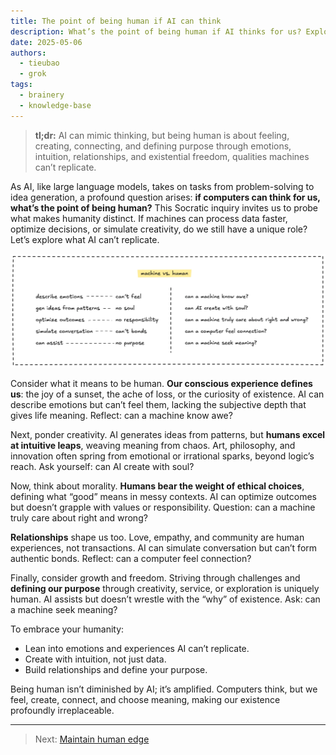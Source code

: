 ```yaml
---
title: The point of being human if AI can think
description: What’s the point of being human if AI thinks for us? Explore how emotions, creativity, relationships, and purpose make humanity unique in an AI-driven world.
date: 2025-05-06
authors:
  - tieubao
  - grok
tags:
  - brainery
  - knowledge-base
---
```


> **tl;dr:** AI can mimic thinking, but being human is about feeling, creating, connecting, and defining purpose through emotions, intuition, relationships, and existential freedom, qualities machines can’t replicate.

As AI, like large language models, takes on tasks from problem-solving to idea generation, a profound question arises: **if computers can think for us, what’s the point of being human?** This Socratic inquiry invites us to probe what makes humanity distinct. If machines can process data faster, optimize decisions, or simulate creativity, do we still have a unique role? Let’s explore what AI can’t replicate.

![](assets/being-human.webp)

Consider what it means to be human. **Our conscious experience defines us**: the joy of a sunset, the ache of loss, or the curiosity of existence. AI can describe emotions but can’t feel them, lacking the subjective depth that gives life meaning. Reflect: can a machine know awe?

Next, ponder creativity. AI generates ideas from patterns, but **humans excel at intuitive leaps**, weaving meaning from chaos. Art, philosophy, and innovation often spring from emotional or irrational sparks, beyond logic’s reach. Ask yourself: can AI create with soul?

Now, think about morality. **Humans bear the weight of ethical choices**, defining what “good” means in messy contexts. AI can optimize outcomes but doesn’t grapple with values or responsibility. Question: can a machine truly care about right and wrong?

**Relationships** shape us too. Love, empathy, and community are human experiences, not transactions. AI can simulate conversation but can’t form authentic bonds. Reflect: can a computer feel connection?

Finally, consider growth and freedom. Striving through challenges and **defining our purpose** through creativity, service, or exploration is uniquely human. AI assists but doesn’t wrestle with the “why” of existence. Ask: can a machine seek meaning?

To embrace your humanity:

- Lean into emotions and experiences AI can’t replicate.
- Create with intuition, not just data.
- Build relationships and define your purpose.

Being human isn’t diminished by AI; it’s amplified. Computers think, but we feel, create, connect, and choose meaning, making our existence profoundly irreplaceable.

---

> Next: [Maintain human edge](human-edge.md)
